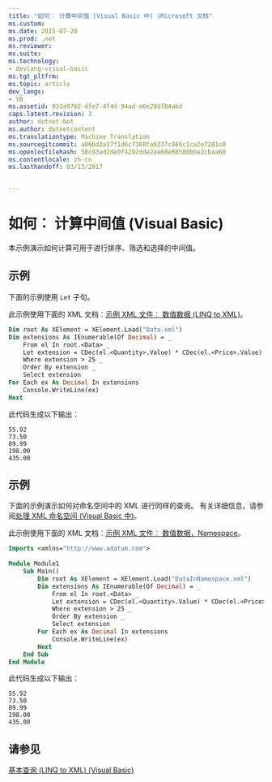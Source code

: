 ```yaml
---
title: "如何︰ 计算中间值 (Visual Basic 中) |Microsoft 文档"
ms.custom: 
ms.date: 2015-07-20
ms.prod: .net
ms.reviewer: 
ms.suite: 
ms.technology:
- devlang-visual-basic
ms.tgt_pltfrm: 
ms.topic: article
dev_langs:
- VB
ms.assetid: 933a97b2-dfe7-4f4d-94ad-e6e20df84abd
caps.latest.revision: 3
author: dotnet-bot
ms.author: dotnetcontent
ms.translationtype: Machine Translation
ms.sourcegitcommit: a06bd2a17f1d6c7308fa6337c866c1ca2e7281c0
ms.openlocfilehash: 58c93ad2de0f4292dde2ee60e60588bbe2cbaa60
ms.contentlocale: zh-cn
ms.lasthandoff: 03/13/2017


---
```

# <a name="how-to-calculate-intermediate-values-visual-basic"></a>如何︰ 计算中间值 (Visual Basic)
本示例演示如何计算可用于进行排序、筛选和选择的中间值。  
  
## <a name="example"></a>示例  
 下面的示例使用 `Let` 子句。  
  
 此示例使用下面的 XML 文档︰[示例 XML 文件︰ 数值数据 (LINQ to XML)](../../../../visual-basic/programming-guide/concepts/linq/sample-xml-file-numerical-data-linq-to-xml.md)。  
  
```vb  
Dim root As XElement = XElement.Load("Data.xml")  
Dim extensions As IEnumerable(Of Decimal) = _  
    From el In root.<Data> _  
    Let extension = CDec(el.<Quantity>.Value) * CDec(el.<Price>.Value) _  
    Where extension > 25 _  
    Order By extension _  
    Select extension  
For Each ex As Decimal In extensions  
    Console.WriteLine(ex)  
Next  
```  
  
 此代码生成以下输出：  
  
```  
55.92  
73.50  
89.99  
198.00  
435.00  
```  
  
## <a name="example"></a>示例  
 下面的示例演示如何对命名空间中的 XML 进行同样的查询。 有关详细信息，请参阅[处理 XML 命名空间 (Visual Basic 中)](../../../../visual-basic/programming-guide/concepts/linq/working-with-xml-namespaces.md)。  
  
 此示例使用下面的 XML 文档︰[示例 XML 文件︰ 数值数据，Namespace](../../../../visual-basic/programming-guide/concepts/linq/sample-xml-file-numerical-data-in-a-namespace.md)。  
  
```vb  
Imports <xmlns="http://www.adatum.com">  
  
Module Module1  
    Sub Main()  
        Dim root As XElement = XElement.Load("DataInNamespace.xml")  
        Dim extensions As IEnumerable(Of Decimal) = _  
            From el In root.<Data> _  
            Let extension = CDec(el.<Quantity>.Value) * CDec(el.<Price>.Value) _  
            Where extension > 25 _  
            Order By extension _  
            Select extension  
        For Each ex As Decimal In extensions  
            Console.WriteLine(ex)  
        Next  
    End Sub  
End Module  
```  
  
 此代码生成以下输出：  
  
```  
55.92  
73.50  
89.99  
198.00  
435.00  
```  
  
## <a name="see-also"></a>请参见  
 [基本查询 (LINQ to XML) (Visual Basic)](../../../../visual-basic/programming-guide/concepts/linq/basic-queries-linq-to-xml.md)


